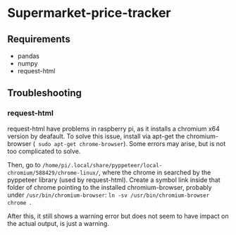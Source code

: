 # Supermarket-price-tracker

## Requirements

- pandas
- numpy
- request-html

## Troubleshooting

### request-html
request-html have problems in raspberry pi, as it installs a chromium x64 version by deafault.
To solve this issue, install via apt-get the chromium-browser (``` sudo apt-get chrome-browser```).
Some errors may arise, but is not too complicated to solve.

Then, go to ```/home/pi/.local/share/pyppeteer/local-chromium/588429/chrome-linux/```, where the 
chrome in searched by the pyppeteer library (used by request-html). Create a symbol link inside that folder
of chrome pointing to the installed chromium-browser, probably under ``/usr/bin/chromium-browser``: 
``ln -sv /usr/bin/chromium-browser chrome ``.

After this, it still shows a warning error but does not seem to have impact on the actual output, is just a 
warning.